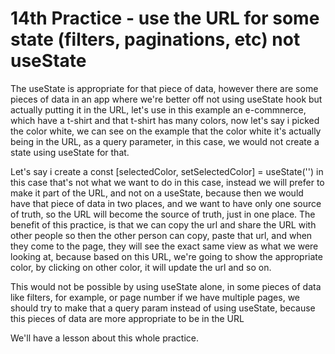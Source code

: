 # 14th Practice - use the URL for some state (filters, paginations, etc) not useState

 The useState is appropriate for that piece of data, however there are some pieces of data in an app where we're better off 
 not using useState hook but actually putting it in the URL, let's use in this example an e-commnerce, which have a t-shirt
 and that t-shirt has many colors, now let's say i picked the color white, we can see on the example that the color white
 it's actually being in the URL, as a query parameter, in this case, we would not create a state using useState for that.

 Let's say i create a const [selectedColor, setSelectedColor] = useState('')
 in this case that's not what we want to do in this case, instead we will prefer to make it part of the URL, and not on a
 useState, because then we would have that piece of data in two places, and we want to have only one source of truth, so
 the URL will become the source of truth, just in one place. The benefit of this practice, is that we can copy the url and
 share the URL with other people so then the other person can copy, paste that url, and when they come to the page, they will
 see the exact same view as what we were looking at, because based on this URL, we're going to show the appropriate color,
 by clicking on other color, it will update the url and so on.

 This would not be possible by using useState alone, in some pieces of data like filters, for example, or page number if
 we have multiple pages, we should try to make that a query param instead of using useState, because this pieces of data
 are more appropriate to be in the URL

 We'll have a lesson about this whole practice.
